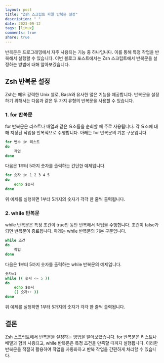 ```yaml
---
layout: post
title: "Zsh 스크립트 파일 반복문 설정"
description: " "
date: 2023-09-12
tags: [linux]
comments: true
share: true
---
```


반복문은 프로그래밍에서 자주 사용되는 기능 중 하나입니다. 이를 통해 특정 작업을 반복해서 실행할 수 있습니다. 이번 블로그 포스트에서는 Zsh 스크립트에서 반복문을 설정하는 방법에 대해 알아보겠습니다.

## Zsh 반복문 설정

Zsh는 매우 강력한 Unix 셸로, Bash와 유사한 많은 기능을 제공합니다. 반복문을 설정하기 위해서는 다음과 같은 두 가지 유형의 반복문을 사용할 수 있습니다.

### 1. for 반복문

for 반복문은 리스트나 배열과 같은 요소들을 순회할 때 주로 사용됩니다. 각 요소에 대해 지정된 작업을 반복적으로 수행합니다. 아래는 for 반복문의 기본 구문입니다.

```zsh
for 변수 in 리스트
do
    작업
done
```

다음은 1부터 5까지 숫자를 출력하는 간단한 예제입니다.

```zsh
for 숫자 in 1 2 3 4 5
do
    echo $숫자
done
```

위 예제를 실행하면 1부터 5까지의 숫자가 각각 한 줄씩 출력됩니다.

### 2. while 반복문

while 반복문은 특정 조건이 true인 동안 반복해서 작업을 수행합니다. 조건이 false가 되면 반복문이 종료됩니다. 아래는 while 반복문의 기본 구문입니다.

```zsh
while 조건
do
    작업
done
```

다음은 1부터 5까지 숫자를 출력하는 while 반복문의 예제입니다.

```zsh
숫자=1
while (( 숫자 <= 5 ))
do
    echo $숫자
    (( 숫자++ ))
done
```

위 예제를 실행하면 1부터 5까지의 숫자가 각각 한 줄씩 출력됩니다.

## 결론

Zsh 스크립트에서 반복문을 설정하는 방법을 알아보았습니다. for 반복문은 리스트나 배열과 함께 사용되고, while 반복문은 특정 조건을 만족할 때까지 실행됩니다. 이러한 반복문을 적절히 활용하여 작업을 자동화하고 반복 작업을 간편하게 처리할 수 있습니다.